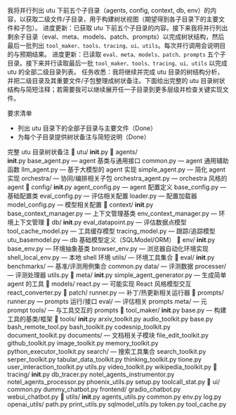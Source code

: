 我将并行列出 utu 下前五个子目录（agents, config, context, db, env）的内容，以获取二级文件/子目录，用于构建树状视图（期望得到各子目录下的主要文件和子包）。 进度更新：已获取 utu 下前五个子目录的内容。接下来我将并行列出剩余子目录（eval、meta、models、patch、prompts）以完成树状结构，然后最后一批列出 `tool_maker、tools、tracing、ui、utils`。每次并行调用会说明目的与预期结果。 进度更新：已读取 `eval、meta、models、patch、prompts` 五个子目录。接下来并行读取最后一批 `tool_maker、tools、tracing、ui、utils` 以完成 utu 的全部二级目录列表。 任务收悉：我将继续并完成 utu 目录的树结构分析，并把二级目录及其重要文件/子包整理成树状备注。下面给出完整的 utu 目录树状结构与简短注释；若需要我可以继续展开任一子目录到更多层级并检查关键实现文件。

要求清单
- 列出 utu 目录下的全部子目录与主要文件（Done）
- 为每个子目录提供树状备注与简短说明（Done）

完整 utu 目录树状备注
📁 utu/
  __init__.py
  📁 agents/  
    __init__.py
    base_agent.py              — agent 基类与通用接口
    common.py                  — agent 通用辅助函数
    llm_agent.py               — 基于大模型的 agent 实现
    simple_agent.py            — 简化 agent 实现
    orchestra/                 — 协同/编排相关子包
    orchestra_agent.py         — orchestra 风格的 agent
  📁 config/
    __init__.py
    agent_config.py            — agent 配置定义
    base_config.py             — 基础配置类
    eval_config.py             — 评估相关配置
    loader.py                  — 配置加载器
    model_config.py            — 模型相关配置
  📁 context/
    __init__.py
    base_context_manager.py    — 上下文管理基类
    env_context_manager.py     — 环境上下文管理
  📁 db/
    __init__.py
    eval_datapoint.py          — 评估数据点模型
    tool_cache_model.py        — 工具缓存模型
    tracing_model.py           — 跟踪/追踪模型
    utu_basemodel.py           — db 基础模型定义（SQLModel/ORM）
  📁 env/
    __init__.py
    base_env.py                — 环境抽象基类
    browser_env.py             — 浏览器自动化环境实现
    shell_local_env.py         — 本地 shell 环境
    utils/                     — 环境工具集合
  📁 eval/
    __init__.py
    benchmarks/                — 基准/评测用例集合
    common.py
    data/                      — 评测数据
    processer/                 — 评测处理器
    utils.py
  📁 meta/
    __init__.py
    simple_agent_generator.py  — 生成简单 agent 的工具
  📁 models/
    react.py                   — 可能实现 React 风格模型交互
    react_converter.py
  📁 patch/
    runner.py                  — 补丁/热更新相关运行器
  📁 prompts/
    runner.py                  — prompts 运行/接口
    eval/                      — 评估相关 prompts
    meta/                      — 元 prompt
    tools/                     — 与工具交互的 prompts
  📁 tool_maker/
    __init__.py
    base.py                    — 构建工具的基类/框架
  📁 tools/
    __init__.py
    arxiv_toolkit.py
    audio_toolkit.py
    base.py
    bash_remote_tool.py
    bash_toolkit.py
    codesnip_toolkit.py
    document_toolkit.py
    documents/                 — 文档相关子模块
    file_edit_toolkit.py
    github_toolkit.py
    image_toolkit.py
    memory_toolkit.py
    python_executor_toolkit.py
    search/                    — 搜索工具集合
    search_toolkit.py
    serper_toolkit.py
    tabular_data_toolkit.py
    thinking_toolkit.py
    tione.py
    user_interaction_toolkit.py
    utils.py
    video_toolkit.py
    wikipedia_toolkit.py
  📁 tracing/
    __init__.py
    db_tracer.py
    notel_agents_instrumentor.py
    notel_agents_processor.py
    phoenix_utils.py
    setup.py
    toolcall_stat.py
  📁 ui/
    common.py
    dummy_chatbot.py
    frontend/
    gradio_chatbot.py
    webui_chatbot.py
  📁 utils/
    __init__.py
    agents_utils.py
    common.py
    env.py
    log.py
    openai_utils/
    path.py
    print_utils.py
    sqlmodel_utils.py
    token.py
    tool_cache.py